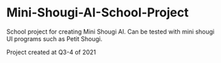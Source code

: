 # Mini-Shougi-AI-School-Project

School project for creating Mini Shougi AI. Can be tested with mini shougi UI programs such as Petit Shougi.

Project created at Q3-4 of 2021

